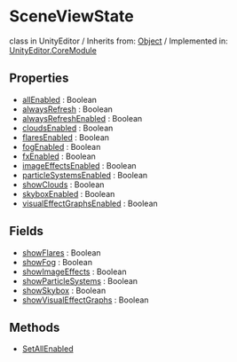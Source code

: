 # SceneViewState
class in UnityEditor
 / Inherits from: <a href="https://docs.unity3d.com/6000.0/Documentation/ScriptReference/Object.html">Object</a> / Implemented in: <a href="https://docs.unity3d.com/6000.0/Documentation/ScriptReference/UnityEditor.CoreModule.html">UnityEditor.CoreModule</a>
## Properties
- <a href="https://docs.unity3d.com/6000.0/Documentation/ScriptReference/SceneViewState-allEnabled.html">allEnabled</a> : Boolean
- <a href="https://docs.unity3d.com/6000.0/Documentation/ScriptReference/SceneViewState-alwaysRefresh.html">alwaysRefresh</a> : Boolean
- <a href="https://docs.unity3d.com/6000.0/Documentation/ScriptReference/SceneViewState-alwaysRefreshEnabled.html">alwaysRefreshEnabled</a> : Boolean
- <a href="https://docs.unity3d.com/6000.0/Documentation/ScriptReference/SceneViewState-cloudsEnabled.html">cloudsEnabled</a> : Boolean
- <a href="https://docs.unity3d.com/6000.0/Documentation/ScriptReference/SceneViewState-flaresEnabled.html">flaresEnabled</a> : Boolean
- <a href="https://docs.unity3d.com/6000.0/Documentation/ScriptReference/SceneViewState-fogEnabled.html">fogEnabled</a> : Boolean
- <a href="https://docs.unity3d.com/6000.0/Documentation/ScriptReference/SceneViewState-fxEnabled.html">fxEnabled</a> : Boolean
- <a href="https://docs.unity3d.com/6000.0/Documentation/ScriptReference/SceneViewState-imageEffectsEnabled.html">imageEffectsEnabled</a> : Boolean
- <a href="https://docs.unity3d.com/6000.0/Documentation/ScriptReference/SceneViewState-particleSystemsEnabled.html">particleSystemsEnabled</a> : Boolean
- <a href="https://docs.unity3d.com/6000.0/Documentation/ScriptReference/SceneViewState-showClouds.html">showClouds</a> : Boolean
- <a href="https://docs.unity3d.com/6000.0/Documentation/ScriptReference/SceneViewState-skyboxEnabled.html">skyboxEnabled</a> : Boolean
- <a href="https://docs.unity3d.com/6000.0/Documentation/ScriptReference/SceneViewState-visualEffectGraphsEnabled.html">visualEffectGraphsEnabled</a> : Boolean
## Fields
- <a href="https://docs.unity3d.com/6000.0/Documentation/ScriptReference/SceneViewState-showFlares.html">showFlares</a> : Boolean
- <a href="https://docs.unity3d.com/6000.0/Documentation/ScriptReference/SceneViewState-showFog.html">showFog</a> : Boolean
- <a href="https://docs.unity3d.com/6000.0/Documentation/ScriptReference/SceneViewState-showImageEffects.html">showImageEffects</a> : Boolean
- <a href="https://docs.unity3d.com/6000.0/Documentation/ScriptReference/SceneViewState-showParticleSystems.html">showParticleSystems</a> : Boolean
- <a href="https://docs.unity3d.com/6000.0/Documentation/ScriptReference/SceneViewState-showSkybox.html">showSkybox</a> : Boolean
- <a href="https://docs.unity3d.com/6000.0/Documentation/ScriptReference/SceneViewState-showVisualEffectGraphs.html">showVisualEffectGraphs</a> : Boolean
## Methods
- <a href="https://docs.unity3d.com/6000.0/Documentation/ScriptReference/SceneViewState.SetAllEnabled.html">SetAllEnabled</a>
